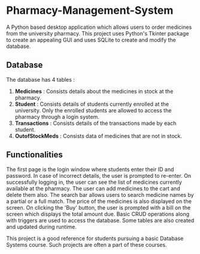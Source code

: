 # Pharmacy-Management-System
A Python based desktop application which allows users to order medicines from the university pharmacy. This project uses Python's Tkinter package to create an appealing GUI and uses SQLite to create and modify the database. 
## Database
The database has 4 tables :<br/>
1. **Medicines** : Consists details about the medicines in stock at the pharmacy.
2. **Student** : Consists details of students currently enrolled at the university. Only the enrolled students are allowed to access the pharmacy through a login system.
3. **Transactions** : Consists details of the transactions made by each student.
4. **OutofStockMeds** : Consists data of medicines that are not in stock.
## Functionalities 
The first page is the login window where students enter their ID and password. In case of incorrect details, the user is prompted to re-enter. On successfully logging in, the user can see the list of medicines currently available at the pharmacy. The user can add medicines to the cart and delete them also. The search bar allows users to search medicine names by a partial or a full match. The price of the medicines is also displayed on the screen. On clicking the 'Buy' button, the user is prompted with a bill on the screen which displays the total amount due. Basic CRUD operations along with triggers are used to access the database. Some tables are also created and updated during runtime.

This project is a good reference for students pursuing a basic Database Systems course. Such projects are often a part of these courses. 
